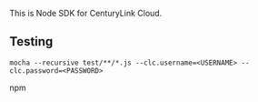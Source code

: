 This is Node SDK for CenturyLink Cloud.

Testing
-------
`mocha --recursive test/**/*.js --clc.username=<USERNAME> --clc.password=<PASSWORD>`

npm